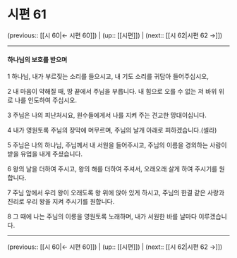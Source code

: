 # 시편 61

(previous:: [[시 60|← 시편 60]]) | (up:: [[시편]]) | (next:: [[시 62|시편 62 →]])

***


#### 하나님의 보호를 받으며
1 
하나님, 내가 부르짖는 소리를 들으시고, 내 기도 소리를 귀담아 들어주십시오,


2 
내 마음이 약해질 때, 땅 끝에서 주님을 부릅니다. 내 힘으로 오를 수 없는 저 바위 위로 나를 인도하여 주십시오.


3 
주님은 나의 피난처시요, 원수들에게서 나를 지켜 주는 견고한 망대이십니다.


4 
내가 영원토록 주님의 장막에 머무르며, 주님의 날개 아래로 피하겠습니다.(셀라)


5 
주님은 나의 하나님, 주님께서 내 서원을 들어주시고, 주님의 이름을 경외하는 사람이 받을 유업을 내게 주셨습니다.


6 
왕의 날을 더하여 주시고, 왕의 해를 더하여 주셔서, 오래오래 살게 하여 주시기를 원합니다.


7 
주님 앞에서 우리 왕이 오래도록 왕 위에 앉아 있게 하시고, 주님의 한결 같은 사랑과 진리로 우리 왕을 지켜 주시기를 원합니다.


8 
그 때에 나는 주님의 이릉을 영원토록 노래하며, 내가 서원한 바를 날마다 이루겠습니다.


***

(previous:: [[시 60|← 시편 60]]) | (up:: [[시편]]) | (next:: [[시 62|시편 62 →]])
